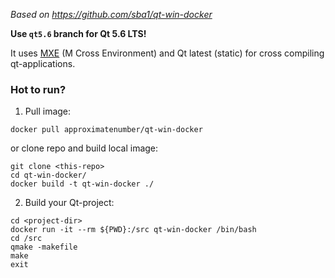 *Based on https://github.com/sba1/qt-win-docker*

**Use `qt5.6` branch for Qt 5.6 LTS!**

It uses [MXE](https://github.com/mxe/mxe) (M Cross Environment) and Qt latest (static) for cross compiling qt-applications.

### Hot to run?

1. Pull image:

```
docker pull approximatenumber/qt-win-docker
```
or clone repo and build local image:

```
git clone <this-repo>
cd qt-win-docker/
docker build -t qt-win-docker ./
```

2. Build your Qt-project:

```
cd <project-dir>
docker run -it --rm ${PWD}:/src qt-win-docker /bin/bash
cd /src
qmake -makefile
make
exit
```
